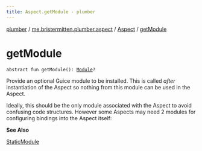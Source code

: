 ```yaml
---
title: Aspect.getModule - plumber
---
```


[plumber](../../index.html) / [me.bristermitten.plumber.aspect](../index.html) / [Aspect](index.html) / [getModule](./get-module.html)

# getModule

`abstract fun getModule(): `[`Module`](https://google.github.io/guice/api-docs/latest/javadoc/com/google/inject/Module.html)`?`

Provide an optional Guice module to be installed.
This is called *after* instantiation of the Aspect so nothing from this module can be used in the Aspect.

Ideally, this should be the only module associated with the Aspect to avoid confusing code structures.
However some Aspects may need 2 modules for configuring bindings into the Aspect itself:

**See Also**

[StaticModule](../-static-module/index.html)

